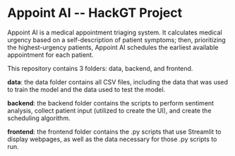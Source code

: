 # Appoint AI -- HackGT Project

Appoint AI is a medical appointment triaging system. It calculates medical urgency based on a self-description of patient symptoms; then, prioritizing the highest-urgency patients, Appoint AI schedules the earliest available appointment for each patient.

This repository contains 3 folders: data, backend, and frontend.

**data**: the data folder contains all CSV files, including the data that was used to train the model and the data used to test the model.

**backend**: the backend folder contains the scripts to perform sentiment analysis, collect patient input (utilized to create the UI), and create the scheduling algorithm.

**frontend**: the frontend folder contains the .py scripts that use Streamlit to display webpages, as well as the data necessary for those .py scripts to run.

